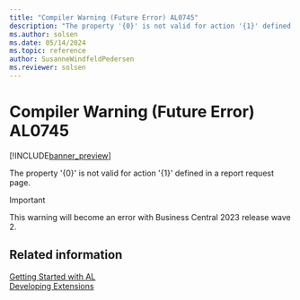 ```yaml
---
title: "Compiler Warning (Future Error) AL0745"
description: "The property '{0}' is not valid for action '{1}' defined in a report request page."
ms.author: solsen
ms.date: 05/14/2024
ms.topic: reference
author: SusanneWindfeldPedersen
ms.reviewer: solsen
---
```

[//]: # (START>DO_NOT_EDIT)
[//]: # (IMPORTANT:Do not edit any of the content between here and the END>DO_NOT_EDIT.)
[//]: # (Any modifications should be made in the .xml files in the ModernDev repo.)
# Compiler Warning (Future Error) AL0745

[!INCLUDE[banner_preview](../includes/banner_preview.md)]

The property '{0}' is not valid for action '{1}' defined in a report request page.


> [!IMPORTANT]
> This warning will become an error with Business Central 2023 release wave 2.  

[//]: # (IMPORTANT: END>DO_NOT_EDIT)
## Related information  
[Getting Started with AL](../devenv-get-started.md)  
[Developing Extensions](../devenv-dev-overview.md)  